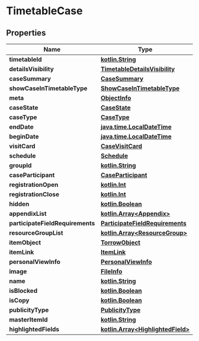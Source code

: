 # TimetableCase

## Properties
Name | Type | Description | Notes
------------ | ------------- | ------------- | -------------
**timetableId** | [**kotlin.String**](.md) |  |  [optional]
**detailsVisibility** | [**TimetableDetailsVisibility**](TimetableDetailsVisibility.md) |  |  [optional]
**caseSummary** | [**CaseSummary**](CaseSummary.md) |  |  [optional]
**showCaseInTimetableType** | [**ShowCaseInTimetableType**](ShowCaseInTimetableType.md) |  |  [optional]
**meta** | [**ObjectInfo**](ObjectInfo.md) |  |  [optional]
**caseState** | [**CaseState**](CaseState.md) |  |  [optional]
**caseType** | [**CaseType**](CaseType.md) |  |  [optional]
**endDate** | [**java.time.LocalDateTime**](java.time.LocalDateTime.md) |  |  [optional]
**beginDate** | [**java.time.LocalDateTime**](java.time.LocalDateTime.md) |  |  [optional]
**visitCard** | [**CaseVisitCard**](CaseVisitCard.md) |  |  [optional]
**schedule** | [**Schedule**](Schedule.md) |  |  [optional]
**groupId** | [**kotlin.String**](.md) |  |  [optional]
**caseParticipant** | [**CaseParticipant**](CaseParticipant.md) |  |  [optional]
**registrationOpen** | [**kotlin.Int**](.md) |  |  [optional]
**registrationClose** | [**kotlin.Int**](.md) |  |  [optional]
**hidden** | [**kotlin.Boolean**](.md) |  |  [optional]
**appendixList** | [**kotlin.Array&lt;Appendix&gt;**](Appendix.md) |  |  [optional]
**participateFieldRequirements** | [**ParticipateFieldRequirements**](ParticipateFieldRequirements.md) |  |  [optional]
**resourceGroupList** | [**kotlin.Array&lt;ResourceGroup&gt;**](ResourceGroup.md) |  |  [optional]
**itemObject** | [**TorrowObject**](TorrowObject.md) |  |  [optional]
**itemLink** | [**ItemLink**](ItemLink.md) |  |  [optional]
**personalViewInfo** | [**PersonalViewInfo**](PersonalViewInfo.md) |  |  [optional]
**image** | [**FileInfo**](FileInfo.md) |  |  [optional]
**name** | [**kotlin.String**](.md) |  |  [optional]
**isBlocked** | [**kotlin.Boolean**](.md) |  |  [optional]
**isCopy** | [**kotlin.Boolean**](.md) |  |  [optional]
**publicityType** | [**PublicityType**](PublicityType.md) |  |  [optional]
**masterItemId** | [**kotlin.String**](.md) |  |  [optional]
**highlightedFields** | [**kotlin.Array&lt;HighlightedField&gt;**](HighlightedField.md) |  |  [optional]
